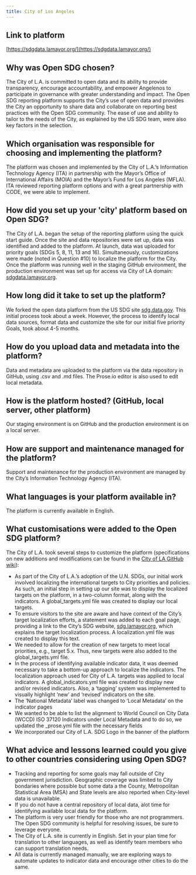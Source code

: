 ```yaml
---
title: City of Los Angeles
---
```


## Link to platform

[https://sdgdata.lamayor.org/](https://sdgdata.lamayor.org/)

## Why was Open SDG chosen?

The City of L.A. is committed to open data and its ability to provide transparency, encourage accountability, and empower Angelenos to participate in governance with greater understanding and impact.  The Open SDG reporting platform supports the City’s use of open data and provides the City an opportunity to share data and collaborate on reporting best practices with the Open SDG community.  The ease of use and ability to tailor to the needs of the City, as explained by the US SDG team, were also key factors in the selection.

## Which organisation was responsible for choosing and implementing the platform?

The platform was chosen and implemented by the City of L.A.’s Information Technology Agency (ITA) in partnership with the Mayor’s Office of International Affairs (MOIA) and the Mayor’s Fund for Los Angeles (MFLA).  ITA reviewed reporting platform options and with a great partnership with CODE, we were able to implement.

## How did you set up your 'city' platform based on Open SDG?

The City of L.A. began the setup of the reporting platform using the quick start guide.  Once the site and data repositories were set up, data was identified and added to the platform.  At launch, data was uploaded for priority goals (SDGs 5, 8, 11, 13 and 16).  Simultaneously, customizations were made (noted in Question #10) to localize the platform for the City. Once the platform was running well in the staging GitHub environment, the production environment was set up for access via City of LA domain: [sdgdata.lamayor.org](https://sdgdata.lamayor.org/).  

## How long did it take to set up the platform?

We forked the open data platform from the US SDG site [sdg.data.gov](https://sdg.data.gov/).  This initial process took about a week.  However, the process to identify local data sources, format data and customize the site for our initial five priority Goals, took about 4-5 months.

## How do you upload data and metadata into the platform?

Data and metadata are uploaded to the platform via the data repository in GitHub, using .csv and .md files.  The Prose.io editor is also used to edit local metadata.

## How is the platform hosted? (GitHub, local server, other platform)

Our staging environment is on GitHub and the production environment is on a local server.

## How are support and maintenance managed for the platform?

Support and maintenance for the production environment are managed by the City’s Information Technology Agency (ITA).

## What languages is your platform available in?

The platform is currently available in English.

## What customisations were added to the Open SDG platform?

The City of L.A. took several steps to customize the platform (specifications on new additions and modifications can be found in the  [City of LA GitHub wiki](https://github.com/dawncomer/open-sdg-site-starter/wiki/)):

* As part of the City of L.A.’s adoption of the U.N. SDGs, our initial work involved localizing the international targets to City priorities and policies.  As such, an initial step in setting up our site was to display the localized targets on the platform, in a two-column format, along with the indicators.  A global_targets.yml file was created  to display our local targets.
* To ensure visitors to the site are aware and have context of the City’s target localization efforts, a statement was added to each goal page, providing a link to the City’s SDG website, [sdg.lamayor.org](https://sdg.lamayor.org/), which explains the target localization process.  A localization.yml file was created to display this text.
* We needed to allow for the creation of new targets to meet local priorities, e.g., target 5.x.  Thus, new targets were also added to the global_targets.yml file. 
* In the process of identifying available indicator data, it was deemed necessary to take a bottom-up approach to localize the indicators.  The  localization approach used for City of L.A. targets was applied to local indicators.  A global_indicators.yml file was created to display new and/or revised indicators.  Also, a  ‘tagging’ system was implemented to visually highlight ‘new’ and ‘revised’  indicators on the site.
* The ‘National Metadata’ label was changed to ‘Local Metadata’ on the indicator pages
* We wanted to be able to list the alignment to World Council on City Data (WCCD) ISO 37120 Indicators under Local Metadata and to do so, we updated the  _prose.yml file with the necessary fields
* We incorporated our City of L.A. SDG Logo in the banner of the platform

## What advice and lessons learned could you give to other countries considering using Open SDG?

* Tracking and reporting for some goals may fall outside of City government jurisdiction.  Geographic coverage was limited to City bondaries where possible but some data a the County, Metropolitan Statistical Area (MSA) and State levels are also reported when City-level data is unavailable.
* If you do not have a central repository of local data, alot time for identifying available local data for the platform.
* The platform is very user friendly for those who are not programmers.  The Open SDG community is helpful for resolving issues, be sure to leverage everyone.
* The City of L.A. site is currently in English. Set in your plan time for translation to other languages, as well as identify team members who can support translation needs.
* All data is currently managed manually, we are exploring ways to automate updates to indicator data and encourage other cities to do the same.
